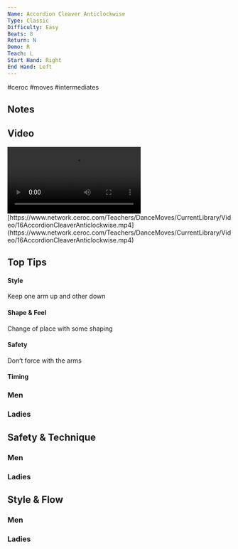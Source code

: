 ```yaml
---
Name: Accordion Cleaver Anticlockwise
Type: Classic
Difficulty: Easy
Beats: 8
Return: N
Demo: R
Teach: L
Start Hand: Right
End Hand: Left
---
```


#ceroc #moves #intermediates
## Notes


## Video
<video controls>
    <source src="https://www.network.ceroc.com/Teachers/DanceMoves/CurrentLibrary/Video/16AccordionCleaverAnticlockwise.mp4" type="video/mp4">
    
</video>
[https://www.network.ceroc.com/Teachers/DanceMoves/CurrentLibrary/Video/16AccordionCleaverAnticlockwise.mp4](https://www.network.ceroc.com/Teachers/DanceMoves/CurrentLibrary/Video/16AccordionCleaverAnticlockwise.mp4)


## Top Tips

#### Style
Keep one arm up and other down

#### Shape & Feel
Change of place with some shaping

#### Safety
Don’t force with the arms

#### Timing


### Men

### Ladies

## Safety & Technique
### Men

### Ladies

## Style & Flow


### Men

### Ladies


